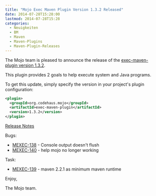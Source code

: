 ```yaml
---
title: "Mojo Exec Maven Plugin Version 1.3.2 Released"
date: 2014-07-28T15:28:00
lastmod: 2014-07-28T15:28
categories:
  - Neuigkeiten
  - BM
  - Maven
  - Maven-Plugins
  - Maven-Plugin-Releases
---
```

The Mojo team is pleased to announce the release of the 
[exec-maven-plugin version 1.3.2](http://mojo.codehaus.org/exec-maven-plugin/).

This plugin provides 2 goals to help execute system and Java programs.

To get this update, simply specify the version in your project's plugin
configuration:

```xml
<plugin>
  <groupId>org.codehaus.mojo</groupId>
  <artifactId>exec-maven-plugin</artifactId>
  <version>1.3.2</version>
</plugin>
```
<!-- more -->

[Release Notes](https://jira.codehaus.org/secure/ReleaseNote.jspa?projectId=11240&version=20533)

Bugs:

 * [MEXEC-138](https://issues.apache.org/jira/browse/MEXEC-138) - Console output doesn't flush
 * [MEXEC-140](https://issues.apache.org/jira/browse/MEXEC-140) - help mojo no longer working

Task:

 * [MEXEC-139](https://issues.apache.org/jira/browse/MEXEC-139) - maven 2.2.1 as minimum maven runtime

Enjoy,

The Mojo team.
